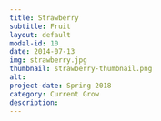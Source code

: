 ```yaml
---
title: Strawberry
subtitle: Fruit
layout: default
modal-id: 10
date: 2014-07-13
img: strawberry.jpg
thumbnail: strawberry-thumbnail.png
alt:
project-date: Spring 2018
category: Current Grow
description:
---
```

